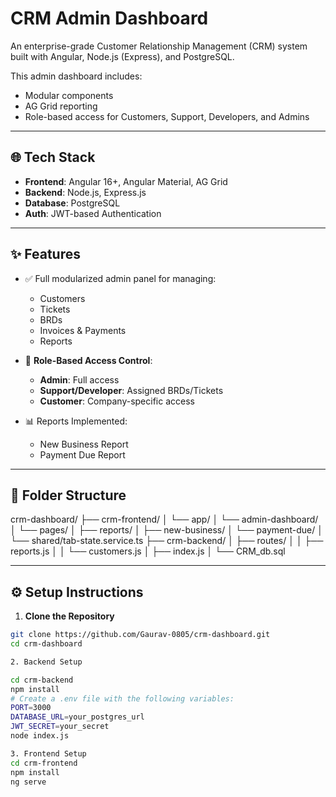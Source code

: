 # CRM Admin Dashboard

An enterprise-grade Customer Relationship Management (CRM) system built with Angular, Node.js (Express), and PostgreSQL.

This admin dashboard includes:
- Modular components
- AG Grid reporting
- Role-based access for Customers, Support, Developers, and Admins

---

## 🌐 Tech Stack

- **Frontend**: Angular 16+, Angular Material, AG Grid
- **Backend**: Node.js, Express.js
- **Database**: PostgreSQL
- **Auth**: JWT-based Authentication

---

## ✨ Features

- ✅ Full modularized admin panel for managing:
  - Customers
  - Tickets
  - BRDs
  - Invoices & Payments
  - Reports

- 🔐 **Role-Based Access Control**:
  - **Admin**: Full access
  - **Support/Developer**: Assigned BRDs/Tickets
  - **Customer**: Company-specific access

- 📊 Reports Implemented:
  - New Business Report
  - Payment Due Report

---

## 📁 Folder Structure
crm-dashboard/
├── crm-frontend/
│ └── app/
│ └── admin-dashboard/
│ └── pages/
│ ├── reports/
│ ├── new-business/
│ └── payment-due/
│ └── shared/tab-state.service.ts
├── crm-backend/
│ ├── routes/
│ │ ├── reports.js
│ │ └── customers.js
│ ├── index.js
│ └── CRM_db.sql


---

## ⚙️ Setup Instructions

1. **Clone the Repository**

```bash
git clone https://github.com/Gaurav-0805/crm-dashboard.git
cd crm-dashboard

2. Backend Setup

cd crm-backend
npm install
# Create a .env file with the following variables:
PORT=3000
DATABASE_URL=your_postgres_url
JWT_SECRET=your_secret
node index.js

3. Frontend Setup
cd crm-frontend
npm install
ng serve



